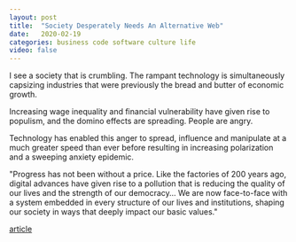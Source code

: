 ```yaml
---
layout: post
title:  "Society Desperately Needs An Alternative Web"
date:   2020-02-19
categories: business code software culture life
video: false
---
```


I see a society that is crumbling. The rampant technology is simultaneously capsizing industries that were previously the bread and butter of economic growth.

Increasing wage inequality and financial vulnerability have given rise to populism, and the domino effects are spreading.  People are angry.

Technology has enabled this anger to spread, influence and manipulate at a much greater speed than ever before resulting in increasing polarization and a sweeping anxiety epidemic. 

"Progress has not been without a price. Like the factories of 200 years ago, digital advances have given rise to a pollution that is reducing the quality of our lives and the strength of our democracy… We are now face-to-face with a system embedded in every structure of our lives and institutions, shaping our society in ways that deeply impact our basic values."

[article]

[article]: //www.forbes.com/sites/cognitiveworld/2019/03/15/society-desperately-needs-an-alternative-web/#73e8572d24e3

